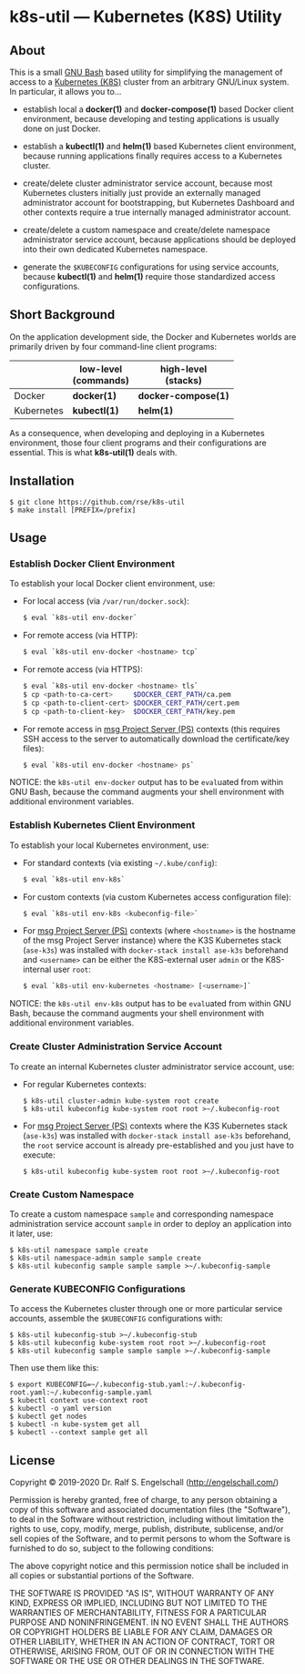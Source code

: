 
k8s-util &mdash; Kubernetes (K8S) Utility
=========================================

About
-----

This is a small [GNU Bash](https://www.gnu.org/software/bash/) based
utility for simplifying the management of access to a [Kubernetes
(K8S)](https://kubernetes.io) cluster from an arbitrary GNU/Linux
system. In particular, it allows you to...

- establish local a **docker(1)** and **docker-compose(1)** based Docker client environment,
  because developing and testing applications is usually done on just Docker.

- establish a **kubectl(1)** and **helm(1)** based Kubernetes client environment,
  because running applications finally requires access to a Kubernetes cluster.

- create/delete cluster administrator service account,
  because most Kubernetes clusters initially just provide an externally
  managed administrator account for bootstrapping, but Kubernetes Dashboard and other
  contexts require a true internally managed administrator account.

- create/delete a custom namespace and
  create/delete namespace administrator service account,
  because applications should be deployed into their own dedicated Kubernetes namespace.

- generate the `$KUBECONFIG` configurations for using service accounts,
  because **kubectl(1)** and **helm(1)** require those standardized access configurations.

Short Background
----------------

On the application development side, the Docker and Kubernetes worlds
are primarily driven by four command-line client programs:

|            | low-level<br/>(commands) | high-level<br/>(stacks) |
|----------- | ------------------------ | ----------------------- |
| Docker     | **docker(1)**            | **docker-compose(1)**   |
| Kubernetes | **kubectl(1)**           | **helm(1)**             |

As a consequence, when developing and deploying in a Kubernetes
environment, those four client programs and their configurations are
essential. This is what **k8s-util(1)** deals with.

Installation
------------

```
$ git clone https://github.com/rse/k8s-util
$ make install [PREFIX=/prefix]
```

Usage
-----

### Establish Docker Client Environment

To establish your local Docker client environment, use:

  - For local access (via `/var/run/docker.sock`):

    ```sh
    $ eval `k8s-util env-docker`
    ```

  - For remote access (via HTTP):

    ```sh
    $ eval `k8s-util env-docker <hostname> tcp`
    ```

  - For remote access (via HTTPS):

    ```sh
    $ eval `k8s-util env-docker <hostname> tls`
    $ cp <path-to-ca-cert>     $DOCKER_CERT_PATH/ca.pem
    $ cp <path-to-client-cert> $DOCKER_CERT_PATH/cert.pem
    $ cp <path-to-client-key>  $DOCKER_CERT_PATH/key.pem
    ```

  - For remote access in [msg Project Server (PS)](https://ps.msg.team/) contexts
    (this requires SSH access to the server to automatically
    download the certificate/key files):

    ```sh
    $ eval `k8s-util env-docker <hostname> ps`
    ```

NOTICE: the `k8s-util env-docker` output has to be `eval`uated from
within GNU Bash, because the command augments your shell environment
with additional environment variables.

### Establish Kubernetes Client Environment

To establish your local Kubernetes environment, use:

  - For standard contexts (via existing `~/.kube/config`):

    ```sh
    $ eval `k8s-util env-k8s`
    ```

  - For custom contexts (via custom Kubernetes access configuration file):

    ```sh
    $ eval `k8s-util env-k8s <kubeconfig-file>`
    ```

  - For [msg Project Server (PS)](https://ps.msg.team/) contexts (where `<hostname>` is the
    hostname of the msg Project Server instance) where the K3S
    Kubernetes stack (`ase-k3s`) was installed with `docker-stack
    install ase-k3s` beforehand and `<username>` can be either the
    K8S-external user `admin` or the K8S-internal user `root`:

    ```sh
    $ eval `k8s-util env-kubernetes <hostname> [<username>]`
    ```

NOTICE: the `k8s-util env-k8s` output has to be `eval`uated from
within GNU Bash, because the command augments your shell environment
with additional environment variables.

### Create Cluster Administration Service Account

To create an internal Kubernetes cluster administrator service account, use:

  - For regular Kubernetes contexts:

    ```
    $ k8s-util cluster-admin kube-system root create
    $ k8s-util kubeconfig kube-system root root >~/.kubeconfig-root
    ```

  - For [msg Project Server (PS)](https://ps.msg.team/) contexts where
    the K3S Kubernetes stack (`ase-k3s`) was installed with `docker-stack
    install ase-k3s` beforehand, the `root` service account is already
    pre-established and you just have to execute:

    ```
    $ k8s-util kubeconfig kube-system root root >~/.kubeconfig-root
    ```

### Create Custom Namespace

To create a custom namespace `sample` and corresponding namespace
administration service account `sample` in order to deploy an
application into it later, use:

```
$ k8s-util namespace sample create
$ k8s-util namespace-admin sample sample create
$ k8s-util kubeconfig sample sample sample >~/.kubeconfig-sample
```

### Generate KUBECONFIG Configurations

To access the Kubernetes cluster through one or more particular
service accounts, assemble the `$KUBECONFIG` configurations with:

```
$ k8s-util kubeconfig-stub >~/.kubeconfig-stub
$ k8s-util kubeconfig kube-system root root >~/.kubeconfig-root
$ k8s-util kubeconfig sample sample sample >~/.kubeconfig-sample
```

Then use them like this:

```
$ export KUBECONFIG=~/.kubeconfig-stub.yaml:~/.kubeconfig-root.yaml:~/.kubeconfig-sample.yaml
$ kubectl context use-context root
$ kubectl -o yaml version
$ kubectl get nodes
$ kubectl -n kube-system get all
$ kubectl --context sample get all
```

License
-------

Copyright &copy; 2019-2020 Dr. Ralf S. Engelschall (http://engelschall.com/)

Permission is hereby granted, free of charge, to any person obtaining
a copy of this software and associated documentation files (the
"Software"), to deal in the Software without restriction, including
without limitation the rights to use, copy, modify, merge, publish,
distribute, sublicense, and/or sell copies of the Software, and to
permit persons to whom the Software is furnished to do so, subject to
the following conditions:

The above copyright notice and this permission notice shall be included
in all copies or substantial portions of the Software.

THE SOFTWARE IS PROVIDED "AS IS", WITHOUT WARRANTY OF ANY KIND,
EXPRESS OR IMPLIED, INCLUDING BUT NOT LIMITED TO THE WARRANTIES OF
MERCHANTABILITY, FITNESS FOR A PARTICULAR PURPOSE AND NONINFRINGEMENT.
IN NO EVENT SHALL THE AUTHORS OR COPYRIGHT HOLDERS BE LIABLE FOR ANY
CLAIM, DAMAGES OR OTHER LIABILITY, WHETHER IN AN ACTION OF CONTRACT,
TORT OR OTHERWISE, ARISING FROM, OUT OF OR IN CONNECTION WITH THE
SOFTWARE OR THE USE OR OTHER DEALINGS IN THE SOFTWARE.

